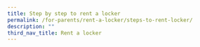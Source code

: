 ```yaml
---
title: Step by step to rent a locker
permalink: /for-parents/rent-a-locker/steps-to-rent-locker/
description: ""
third_nav_title: Rent a locker
---
```

